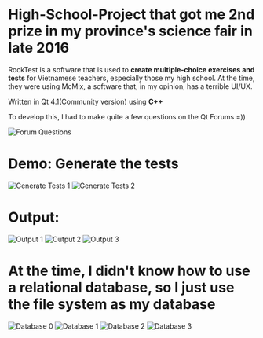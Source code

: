 # High-School-Project that got me 2nd prize in my province's science fair in late 2016

RockTest is a software that is used to **create multiple-choice exercises and tests** for Vietnamese teachers, especially those my high school. At the time, they were using McMix, a software that, in my opinion, has a terrible UI/UX. 

Written in Qt 4.1(Community version) using **C++**

To develop this, I had to make quite a few questions on the Qt Forums =))

![Forum Questions](Images/forum.png)

# Demo: Generate the tests
![Generate Tests 1](Images/generate_1.png)
![Generate Tests 2](Images/generate_2.png)

# Output: 
![Output 1](Images/output_1.png)
![Output 2](Images/output_2.png)
![Output 3](Images/output_3.png)

# At the time, I didn't know how to use a relational database, so I just use the file system as my database
![Database 0](Images/database_0.png)
![Database 1](Images/database_1.png)
![Database 2](Images/database_2.png)
![Database 3](Images/database_3.png)
